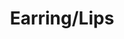 ---
pid: ls68
title: Earring/Lips
location_transcription: Love Park
coordinates: "[-75.165479789709, 39.954049918077]"
zipcode: '19121'
gen_neighborhood: North Philadelphia
neighborhood: Brewerytown
outside_phl: 
age: '24'
age_range: 20-29
instagram: 
image_file_name: ls_68.jpg
proposal_transcription: |-
  To much
  Lack of communication
topic: Unknown
topic_summary: '0'
type: Other No Form
keywords_other: communication
credit: Darius Bowens
image_labels: 
twitter: 
facebook: 
permalink: "/monuments/ls68/"
layout: item-page
---